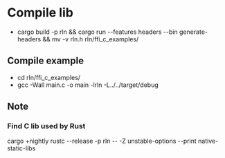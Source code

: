 # Compile lib

* cargo build -p rln && cargo run --features headers --bin generate-headers && mv -v rln.h rln/ffi_c_examples/

## Compile example

* cd rln/ffi_c_examples/
* gcc -Wall main.c -o main -lrln -L../../target/debug

## Note

### Find C lib used by Rust

cargo +nightly rustc --release -p rln -- -Z unstable-options --print native-static-libs
